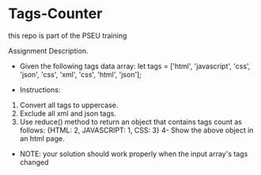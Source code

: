 # Tags-Counter
this repo is part of the PSEU training

Assignment Description. 

- Given the following tags data array:
let tags = ['html', 'javascript', 'css', 'json', 'css', 'xml', 'css', 'html', 'json'];

- Instructions:
1. Convert all tags to uppercase.
2. Exclude all xml and json tags.
3. Use reduce() method to return an object that contains tags count as follows:
     {HTML: 2, JAVASCRIPT: 1, CSS: 3}
4- Show the above object in an html page.

- NOTE: your solution should work properly when the input array's tags changed‏
